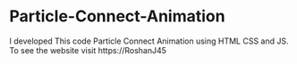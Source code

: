 # Particle-Connect-Animation
I developed This code Particle Connect Animation using HTML CSS and JS. To see the website visit https://RoshanJ45
